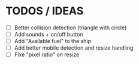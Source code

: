 # TODOS / IDEAS
- [ ] Better collision detection (triangle with circle)
- [ ] Add sounds + on/off button
- [ ] Add "Available fuel" to the ship
- [ ] Add better mobile detection and resize handling
- [ ] Fixe "pixel ratio" on resize
